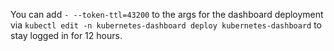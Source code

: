 You can add `- --token-ttl=43200` to the args for the dashboard deployment via `kubectl edit -n kubernetes-dashboard deploy kubernetes-dashboard` to stay logged in for 12 hours.
